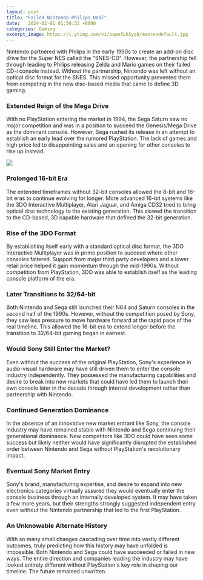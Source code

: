 ```yaml
---
layout: post
title: "Failed Nintendo-Philips Deal"
date:   2024-02-01 01:50:32 +0000
categories: Gaming
excerpt_image: https://i.ytimg.com/vi/pquefLkSyq8/maxresdefault.jpg
---
```


Nintendo partnered with Philips in the early 1990s to create an add-on disc drive for the Super NES called the "SNES-CD". However, the partnership fell through leading to Philips releasing Zelda and Mario games on their failed CD-i console instead. Without the partnership, Nintendo was left without an optical disc format for the SNES. This missed opportunity prevented them from competing in the new disc-based media that came to define 3D gaming.
### Extended Reign of the Mega Drive  
With no PlayStation entering the market in 1994, the Sega Saturn saw no major competition and was in a position to succeed the Genesis/Mega Drive as the dominant console. However, Sega rushed its release in an attempt to establish an early lead over the rumored PlayStation. The lack of games and high price led to disappointing sales and an opening for other consoles to rise up instead.

![](https://i.ytimg.com/vi/pquefLkSyq8/maxresdefault.jpg)
### Prolonged 16-bit Era  
The extended timeframes without 32-bit consoles allowed the 8-bit and 16-bit eras to continue evolving for longer. More advanced 16-bit systems like the 3DO Interactive Multiplayer, Atari Jaguar, and Amiga CD32 tried to bring optical disc technology to the existing generation. This slowed the transition to the CD-based, 3D capable hardware that defined the 32-bit generation.
### Rise of the 3DO Format  
By establishing itself early with a standard optical disc format, the 3DO Interactive Multiplayer was in prime position to succeed where other consoles faltered. Support from major third party developers and a lower retail price helped it gain momentum through the mid-1990s. Without competition from PlayStation, 3DO was able to establish itself as the leading console platform of the era. 
### Later Transitions to 32/64-bit  
Both Nintendo and Sega still launched their N64 and Saturn consoles in the second half of the 1990s. However, without the competition posed by Sony, they saw less pressure to move hardware forward at the rapid pace of the real timeline. This allowed the 16-bit era to extend longer before the transition to 32/64-bit gaming began in earnest.
### Would Sony Still Enter the Market?
Even without the success of the original PlayStation, Sony's experience in audio-visual hardware may have still driven them to enter the console industry independently. They possessed the manufacturing capabilities and desire to break into new markets that could have led them to launch their own console later in the decade through internal development rather than partnership with Nintendo.
### Continued Generation Dominance  
In the absence of an innovative new market entrant like Sony, the console industry may have remained stable with Nintendo and Sega continuing their generational dominance. New competitors like 3DO could have seen some success but likely neither would have significantly disrupted the established order between Nintendo and Sega without PlayStation's revolutionary impact. 
### Eventual Sony Market Entry  
Sony's brand, manufacturing expertise, and desire to expand into new electronics categories virtually assured they would eventually enter the console business through an internally developed system. It may have taken a few more years, but their strengths strongly suggested independent entry even without the Nintendo partnership that led to the first PlayStation.
### An Unknowable Alternate History
With so many small changes cascading over time into vastly different outcomes, truly predicting how this history may have unfolded is impossible. Both Nintendo and Sega could have succeeded or failed in new ways. The entire direction and companies leading the industry may have looked entirely different without PlayStation's key role in shaping our timeline. The future remained unwritten.